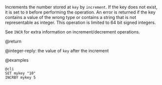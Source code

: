 Increments the number stored at `key` by `increment`.
If the key does not exist, it is set to `0` before performing the operation. An
error is returned if the key contains a value of the wrong type or contains a
string that is not representable as integer. This operation is limited to 64
bit signed integers.

See `INCR` for extra information on increment/decrement operations.

@return

@integer-reply: the value of `key` after the increment

@examples

    @cli
    SET mykey "10"
    INCRBY mykey 5

